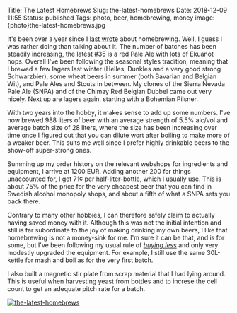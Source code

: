Title: The Latest Homebrews
Slug: the-latest-homebrews
Date: 2018-12-09 11:55
Status: published
Tags: photo, beer, homebrewing, money
image: {photo}the-latest-homebrews.jpg


It's been over a year since I [last wrote]({filename}erlenstarter.md) about
homebrewing. Well, I guess I was rather doing than talking about it. The number
of batches has been steadily increasing, the latest #35 is a red Pale Ale with
lots of Ekuanot hops. Overall I've been following the seasonal styles
tradition, meaning that I brewed a few lagers last winter (Helles, Dunkles and
a very good strong Schwarzbier), some wheat beers in summer (both Bavarian and
Belgian Wit), and Pale Ales and Stouts in between. My clones of the Sierra
Nevada Pale Ale (SNPA) and of the Chimay Red Belgian Dubbel came out very
nicely. Next up are lagers again, starting with a Bohemian Pilsner.

With two years into the hobby, it makes sense to add up some numbers. I've now
brewed 988 liters of beer with an average strength of 5.5% alc/vol and average
batch size of 28 liters, where the size has been increasing over time once I
figured out that you can dilute wort after boiling to make more of a weaker
beer. This suits me well since I prefer highly drinkable beers to the show-off
super-strong ones.

Summing up my order history on the relevant webshops for ingredients and equipment, I
arrive at 1200 EUR. Adding another 200 for things unaccounted for, I get
71¢ per half-liter-bottle, which I usually use. This is about 75% of the
price for the very cheapest beer that you can find in Swedish alcohol monopoly
shops, and about a fifth of what a SNPA sets you back there.

Contrary to many other hobbies, I can therefore safely claim to actually having
saved money with it. Although this was not the initial intention and still is
far subordinate to the joy of making drinking my own beers, I like that
homebrewing is not a money-sink for me. I'm sure it can be that, and is for
some, but I've been following my usual rule of [*buying
less*](https://www.tmy.se/buying-less) and only very modestly upgraded the
equipment. For example, I still use the same 30L-kettle for mash and boil as
for the very first batch.

I also built a magnetic stir plate from scrap material that I had lying around. This is useful when harvesting yeast from bottles and to increse the cell count to get an adequate pitch rate for a batch.

[![the-latest-homebrews]({photo}the-latest-homebrews.jpg "the-latest-homebrews")]({static}/pic/the-latest-homebrews.jpg)

